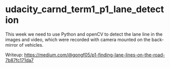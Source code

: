 # udacity_carnd_term1_p1_lane_detection

This week we need to use Python and openCV to detect the lane line in the images and video, which were recorded with camera mounted on the back-mirror of vehicles. 

Writeup: https://medium.com/@gongf05/p1-finding-lane-lines-on-the-road-7b87fc171da7
